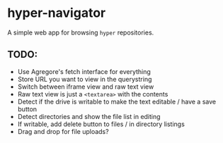 # hyper-navigator
A simple web app for browsing `hyper` repositories.

## TODO:

- Use Agregore's fetch interface for everything
- Store URL you want to view in the querystring
- Switch between iframe view and raw text view
- Raw text view is just a `<textarea>` with the contents
- Detect if the drive is writable to make the text editable / have a save button
- Detect directories and show the file list in editing
- If writable, add delete button to files / in directory listings
- Drag and drop for file uploads?
